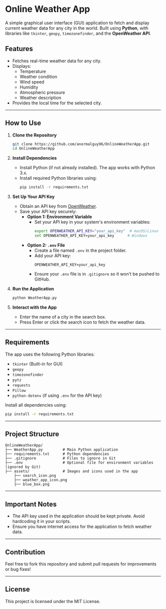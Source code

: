 # Online Weather App

A simple graphical user interface (GUI) application to fetch and display current weather data for any city in the world. Built using **Python**, with libraries like `tkinter`, `geopy`, `timezonefinder`, and the **OpenWeather API**.

## Features
- Fetches real-time weather data for any city.
- Displays:
  - Temperature
  - Weather condition
  - Wind speed
  - Humidity
  - Atmospheric pressure
  - Weather description
- Provides the local time for the selected city.

---

## How to Use

1. **Clone the Repository**
   ```bash
   git clone https://github.com/anormalguy96/OnlineWeatherApp.git
   cd OnlineWeatherApp
   ```

2. **Install Dependencies**
   - Install Python (if not already installed). The app works with Python 3.x.
   - Install required Python libraries using:
     ```bash
     pip install -r requirements.txt
     ```

3. **Set Up Your API Key**
   - Obtain an API key from [OpenWeather](https://openweathermap.org/).
   - Save your API key securely:
     - **Option 1: Environment Variable**
       - Set your API key in your system's environment variables:
         ```bash
         export OPENWEATHER_API_KEY="your_api_key"  # macOS/Linux
         set OPENWEATHER_API_KEY=your_api_key      # Windows
         ```
     - **Option 2: `.env` File**
       - Create a file named `.env` in the project folder.
       - Add your API key:
         ```
         OPENWEATHER_API_KEY=your_api_key
         ```
       - Ensure your `.env` file is in `.gitignore` so it won't be pushed to GitHub.

4. **Run the Application**
   ```bash
   python WeatherApp.py
   ```

5. **Interact with the App**
   - Enter the name of a city in the search box.
   - Press Enter or click the search icon to fetch the weather data.

---

## Requirements
The app uses the following Python libraries:
- `tkinter` (Built-in for GUI)
- `geopy`
- `timezonefinder`
- `pytz`
- `requests`
- `Pillow`
- `python-dotenv` (if using `.env` for the API key)

Install all dependencies using:
```bash
pip install -r requirements.txt
```

---

## Project Structure
```
OnlineWeatherApp/
├── WeatherApp.py         # Main Python application
├── requirements.txt      # Python dependencies
├── .gitignore            # Files to ignore in Git
├── .env                  # Optional file for environment variables (ignored by Git)
├── assets/               # Images and icons used in the app
    ├── search_icon.png
    ├── weather_app_icon.png
    ├── blue_box.png
```

---

## Important Notes
- The API key used in the application should be kept private. Avoid hardcoding it in your scripts.
- Ensure you have internet access for the application to fetch weather data.

---

## Contribution
Feel free to fork this repository and submit pull requests for improvements or bug fixes!

---

## License
This project is licensed under the MIT License.
